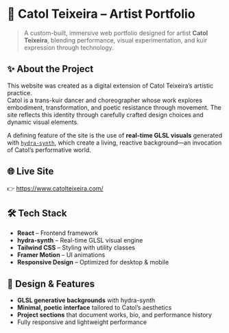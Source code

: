 # 🌈 Catol Teixeira – Artist Portfolio

> A custom-built, immersive web portfolio designed for artist **Catol Teixeira**, blending performance, visual experimentation, and kuir expression through technology.


## ✨ About the Project

This website was created as a digital extension of Catol Teixeira’s artistic practice.  
Catol is a trans-kuir dancer and choreographer whose work explores embodiment, transformation, and poetic resistance through movement. The site reflects this identity through carefully crafted design choices and dynamic visual elements.

A defining feature of the site is the use of **real-time GLSL visuals** generated with [`hydra-synth`](https://github.com/ojack/hydra), which create a living, reactive background—an invocation of Catol’s performative world.

## 🌐 Live Site

👉 https://www.catolteixeira.com/

## 🛠 Tech Stack

- **React** – Frontend framework
- **hydra-synth** – Real-time GLSL visual engine
- **Tailwind CSS** – Styling with utility classes
- **Framer Motion** – UI animations
- **Responsive Design** – Optimized for desktop & mobile

## 🎨 Design & Features

- **GLSL generative backgrounds** with hydra-synth
- **Minimal, poetic interface** tailored to Catol’s aesthetics
- **Project sections** that document works, bio, and performance history
- Fully responsive and lightweight performance



